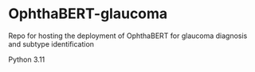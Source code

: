 # OphthaBERT-glaucoma
Repo for hosting the deployment of OphthaBERT for glaucoma diagnosis and subtype identification 

Python 3.11